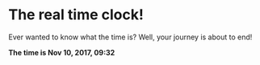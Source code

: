 # The real time clock!

Ever wanted to know what the time is? Well, your journey is about to end!

**The time is Nov 10, 2017, 09:32**